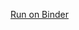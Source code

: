 



[Run on Binder](https://mybinder.org/v2/gh/ANU-PHYS3070-2019/mars-viewer/master?filepath=MarsViewer.ipynb)
